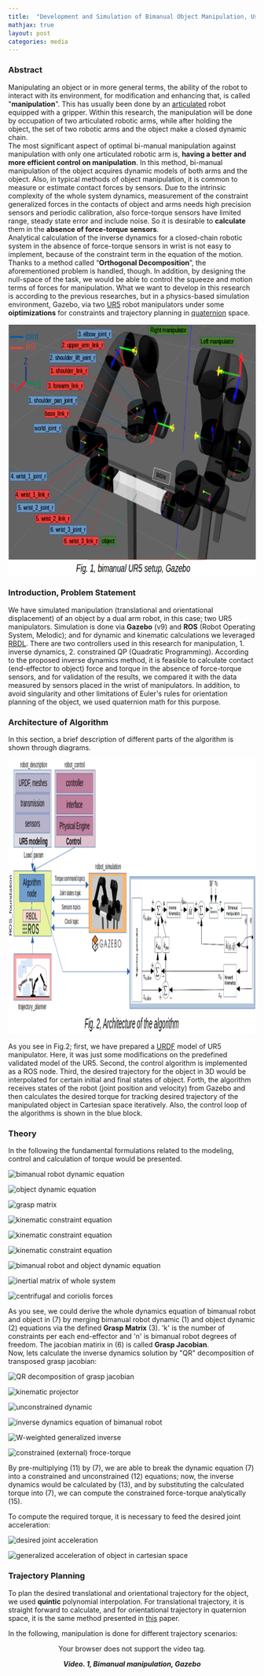 ```yaml
---
title:  "Development and Simulation of Bimanual Object Manipulation, Using UR5 Manipulators; M.Sc. Dissertation"
mathjax: true
layout: post
categories: media
---
```


### Abstract

Manipulating an object or in more general terms, the ability of the robot to interact with its environment, for modification and enhancing that, is
called "__manipulation__". This has usually been done by an [articulated](https://en.wikipedia.org/wiki/Articulated_robot) robot equipped with a gripper. Within this research, the manipulation will be done by occupation of two articulated robotic arms, while after holding the object, the set of two robotic arms and the object make a closed dynamic chain. <br>
The most significant aspect of optimal bi-manual manipulation against manipulation with only one articulated robotic arm is, __having a better and more efficient control on manipulation__. In this method, bi-manual manipulation of the object acquires dynamic models of both arms and the object. Also, in typical methods of object manipulation, it is common to measure or estimate contact forces by sensors. Due to the intrinsic complexity of the whole system dynamics, measurement of the constraint generalized forces in the contacts of object and arms needs high precision sensors and periodic calibration, also force-torque sensors have limited range, steady state error and include noise. So it is desirable to __calculate__ them in the __absence of force-torque sensors__. <br>
Analytical calculation of the inverse dynamics for a closed-chain robotic system in the absence of force-torque sensors in wrist is not easy to implement, because of the constraint term in the equation of the motion. Thanks to a method called “__Orthogonal Decomposition__”, the aforementioned problem is handled, though. In addition, by designing the null-space of the task, we would be able to control the squeeze and motion terms of forces for manipulation. What we want to develop in this research is according to the previous researches, but in a physics-based simulation environment, Gazebo, via two [UR5](https://www.universal-robots.com/products/ur5-robot/) robot manipulators under some __oiptimizations__ for constraints and trajectory planning in [quaternion](https://en.wikipedia.org/wiki/Quaternion) space.

<p style="text-align:center;">
    <img width="728" height="512" src="/img/12dof_bimanual_manipulation/bimanual_ur5.png" alt="bimanual setup">
</p>

### Introduction, Problem Statement

We have simulated manipulation (translational and orientational displacement) of an object by a dual arm robot, in this case; two UR5 manipulators. Simulation is done via __Gazebo__ (v9) and __ROS__ (Robot Operating System, Melodic); and for dynamic and kinematic calculations we leveraged [RBDL](https://rbdl.github.io/index.html). There are two controllers used in this research for manipulation, 1. inverse dynamics, 2. constrained QP (Quadratic Programming). According to the proposed inverse dynamics method, it is feasible to calculate contact (end-effector to object) force and torque in the absence of force-torque sensors, and for validation of the results, we compared it with the data measured by sensors placed in the wrist of manipulators. In addition, to avoid singularity and other limitations of Euler's rules for orientation planning of the object, we used quaternion math for this purpose.

### Architecture of Algorithm

In this section, a brief description of different parts of the algorithm is shown through diagrams.

<p style="text-align:center;">
    <img width="1196" height="560" src="/img/12dof_bimanual_manipulation/architecture.png" alt="algorithm architecture">
</p>

As you see in Fig.2; first, we have prepared a [URDF](http://wiki.ros.org/urdf) model of UR5 manipulator. Here, it was just some modifications on the predefined validated model of the UR5. Second, the control algorithm is implemented as a ROS node. Third, the desired trajectory for the object in 3D would be interpolated for certain initial and final states of object. Forth, the algorithm receives states of the robot (joint position and velocity) from Gazebo and then calculates the desired torque for tracking desired trajectory of the manipulated object in Cartesian space iteratively. Also, the control loop of the algorithms is shown in the blue block.

### Theory

In the following the fundamental formulations related to the modeling, control and calculation of torque would be presented.

<p style="text-align:left;">
  <img src="https://latex.codecogs.com/svg.image?M(q)\ddot{q}&space;&plus;&space;h(q,&space;\dot{q})&space;=&space;S^T\tau&space;&plus;&space;J^T(q)\lambda;&space;(1)" title="bimanual robot dynamic equation" />
</p>


<p style="text-align:left;">
  <img src="https://latex.codecogs.com/svg.image?M_o(q)\dot{v_o}&space;&plus;&space;h_o(z_o,&space;v_o)&space;=&space;-G_o^T(z_o)\lambda;&space;(2)" title="object dynamic equation" />
</p>

<p style="text-align:left;">
  <img src="https://latex.codecogs.com/svg.image?G_{oi}(z_o)&space;=&space;\begin{bmatrix}&space;I&space;&&space;p_{o/i}\times&space;\\&space;0&space;&&space;I&space;\\\end{bmatrix},&space;G_{oi}(z_o)&space;\in&space;\mathbb{R}^{k&space;\times&space;k},&space;i&space;=&space;\{a,b\}&space;;&space;(3)" title="grasp matrix" />
</p>

<p style="text-align:left;">
  <img src="https://latex.codecogs.com/svg.image?v_o&space;=&space;G_{oa}^{-1}J_a\dot{q}&space;=&space;G_{ob}^{-1}J_b\dot{q};&space;(4)" title="kinematic constraint equation" />
</p>


<p style="text-align:left;">
  <img src="https://latex.codecogs.com/svg.image?(J_a&space;-&space;G_{oa}G_{ob}^{-1}J_b)\dot{q}&space;=&space;0;&space;(5)" title="kinematic constraint equation" />
</p>

<p style="text-align:left;">
  <img src="https://latex.codecogs.com/svg.image?J_g\dot{q}&space;=&space;0,&space;J_g&space;\in&space;\mathbb{R}^{k&space;\times&space;n};&space;(6)" title="kinematic constraint equation" />
</p>

<p style="text-align:left;">
  <img src="https://latex.codecogs.com/svg.image?\hat{M}\ddot{q}&space;&plus;&space;\hat{h}&space;=&space;S^T\tau&space;&plus;&space;J_g^T\lambda_a;&space;(7)&space;" title="bimanual robot and object dynamic equation" />
</p>

<p style="text-align:left;">
  <img src="https://latex.codecogs.com/svg.image?\hat{M}&space;=&space;M&space;&plus;&space;J_b^TG_{ob}^{-T}M_oG_{ob}^{-1}J_b;&space;(8)&space;" title="inertial matrix of whole system" />
</p>

<p style="text-align:left;">
  <img src="https://latex.codecogs.com/svg.image?\hat{h}&space;=&space;h&space;&plus;&space;J_b^TG_{ob}^{-T}(h_o&space;&plus;&space;M_oG_{ob}^{-1}(\dot{J_b}&space;-&space;\dot{G}_{ob}G_{ob}^{-1}J_b)\dot{q});&space;(9)&space;" title="centrifugal and coriolis forces" />
</p>

As you see, we could derive the whole dynamics equation of bimanual robot and object in (7) by merging bimanual robot dynamic (1) and object dynamic (2) equations via the defined __Grasp Matrix__ (3). 'k' is the number of constraints per each end-effector and 'n' is bimanual robot degrees of freedom. The jacobian matirix in (6) is called __Grasp Jacobian__. <br>
Now, lets calculate the inverse dynamics solution by "QR" decomposition of transposed grasp jacobian:

<p style="text-align:left;">
  <img src="https://latex.codecogs.com/svg.image?J_g^T&space;=&space;\hat{Q}[\hat{R}^T&space;0]^T;&space;(10)" title="QR decomposition of grasp jacobian" />
</p>

<p style="text-align:left;">
  <img src="https://latex.codecogs.com/svg.image?P_{QR}&space;=&space;\hat{S}_u&space;\hat{Q}^T,&space;\hat{S}_u&space;=&space;[0_{(n-k)&space;\times&space;k}&space;I_{n-k}];&space;(11)" title="kinematic projector" />
</p>

<p style="text-align:left;">
  <img src="https://latex.codecogs.com/svg.image?P(\hat{M}\ddot{q}&space;&plus;&space;\hat{h})&space;=&space;PS^T\tau;&space;(12)" title="unconstrained dynamic" />
</p>

<p style="text-align:left;">
  <img src="https://latex.codecogs.com/svg.image?\tau(W,&space;\tau_0)&space;=&space;(PS^T)^{\sharp}P(\hat{M}\ddot{q}_{des}&space;&plus;&space;\hat{h})&space;&plus;&space;(I&space;-&space;(PS^T)^{\sharp}PS^T)W^{-1}\tau_0;&space;(13)" title="inverse dynamics equation of bimanual robot" />
</p>

<p style="text-align:left;">
  <img src="https://latex.codecogs.com/svg.image?(PS^T)^{\sharp}&space;\overset{\underset{\mathrm{def}}{}}{=}&space;W^{-\frac{1}{2}}(PS^TW^{-\frac{1}{2}})^&plus;;&space;(14)" title="W-weighted generalized inverse" />
</p>

<p style="text-align:left;">
  <img src="https://latex.codecogs.com/svg.image?\lambda_a&space;=&space;\hat{R}^{-1}\hat{S}_c\hat{Q}^T(\hat{M}\ddot{q}_{des}&space;&plus;&space;\hat{h}&space;-&space;S^T\tau),&space;\hat{S}_c&space;=&space;[I_k&space;0_{k&space;\times&space;(n-k)}];&space;(15)" title="constrained (external) froce-torque" />
</p>

By pre-multiplying (11) by (7), we are able to break the dynamic equation (7) into a constrained and unconstrained (12) equations; now, the inverse dynamics would be calculated by (13), and by substituting the calculated torque into (7), we can compute the constrained force-torque analytically (15). <br>

To compute the required torque, it is necessary to feed the desired joint acceleration:

<p style="text-align:left;">
  <img src="https://latex.codecogs.com/svg.image?\ddot{q}_{des}&space;=&space;\begin{bmatrix}&space;J_g&space;\\&space;G_{ob}^{-1}J_b\end{bmatrix}^&plus;(\begin{bmatrix}&space;0&space;\\&space;a\end{bmatrix}&space;-&space;\begin{bmatrix}&space;\dot{J}_g&space;\\&space;G_{ob}^{-1}(\dot{J}_b&space;-&space;\dot{G}_{ob}G_{ob}^{-1}J_b)\end{bmatrix}\dot{q});&space;(16)" title="desired joint acceleration" />
</p>

<p style="text-align:left;">
  <img src="https://latex.codecogs.com/svg.image?a&space;=&space;\dot{v}_{o,des}&space;&plus;&space;k_{da}(v_{o,des}&space;-&space;v_o)&space;&plus;&space;k_{pa}(z_{o,des}&space;-&space;z_o);&space;(17)" title="generalized acceleration of object in cartesian space" />
</p>

### Trajectory Planning

To plan the desired translational and orientational trajectory for the object, we used __quintic__ polynomial interpolation. For translational trajectory, it is straight forward to calculate, and for orientational trajectory in quaternion space, it is the same method presented in [this]() paper. <br>

In the following, manipulation is done for different trajectory scenarios:

<p style="text-align:center;">
<!--    <video width="523" height="302" poster="/img/pip_inspection_robot/simulation_poster.png" controls> -->
      <source src="/videos/MSc_dissertation/whole_scenario_*4.mp4" type="video/3gp">
      Your browser does not support the video tag.
      <p style="text-align:center;">
        <b> <i> Video. 1, Bimanual manipulation, Gazebo </i> </b>
      </p>
   </video>
</p>


<!-- <p style="text-align:left;">
  <img src="" title="" />
</p> -->







